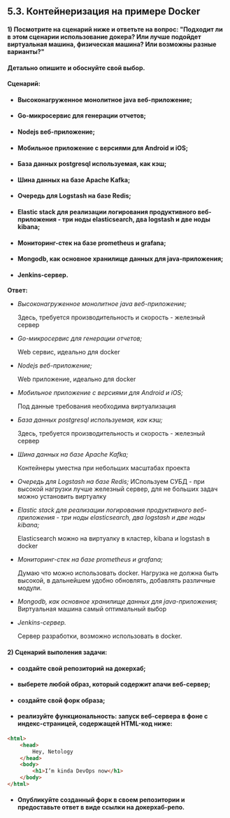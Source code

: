 ## 5.3. Контейнеризация на примере Docker

#### 1) Посмотрите на сценарий ниже и ответьте на вопрос: "Подходит ли в этом сценарии использование докера? Или лучше подойдет виртуальная машина, физическая машина? Или возможны разные варианты?"

#### Детально опишите и обоснуйте свой выбор.

#### Сценарий:

+ #### Высоконагруженное монолитное java веб-приложение;
+ #### Go-микросервис для генерации отчетов;
+ #### Nodejs веб-приложение;
+ #### Мобильное приложение c версиями для Android и iOS;
+ #### База данных postgresql используемая, как кэш;
+ #### Шина данных на базе Apache Kafka;
+ #### Очередь для Logstash на базе Redis;
+ #### Elastic stack для реализации логирования продуктивного веб-приложения - три ноды elasticsearch, два logstash и две ноды kibana;
+ #### Мониторинг-стек на базе prometheus и grafana;
+ #### Mongodb, как основное хранилище данных для java-приложения;
+ #### Jenkins-сервер.

**Ответ:**

* *Высоконагруженное монолитное java веб-приложение;*
  
    Здесь, требуется производительность и скорость - железный сервер


* *Go-микросервис для генерации отчетов;*

  Web сервис, идеально для docker


* *Nodejs веб-приложение;*

    Web приложение, идеально для docker


* *Мобильное приложение c версиями для Android и iOS;*

  Под данные требования необходима виртуализация

  
* *База данных postgresql используемая, как кэш;*

  Здесь, требуется производительность и скорость - железный сервер

  
* *Шина данных на базе Apache Kafka;*

    Контейнеры уместна при небольших масштабах проекта
  

* *Очередь для Logstash на базе Redis;*
  ИСпользуем СУБД - при высокой нагрузки лучше железный сервер, для не больших задач можно установить виртуалку


* *Elastic stack для реализации логирования продуктивного веб-приложения - три ноды elasticsearch, два logstash и две ноды kibana;*

  Elasticsearсh можно на виртуалку в кластер, kibana и logstash в docker


* *Мониторинг-стек на базе prometheus и grafana;*

    Думаю что можно использовать docker. Нагрузка не должна быть высокой, в дальнейшем удобно обновлять, добавлять различные модули.
 
 
* *Mongodb, как основное хранилище данных для java-приложения;*
  Виртуальная машина самый оптимальный выбор


* *Jenkins-сервер.*

  Сервер разработки, возможно использовать в docker.

#### 2) Сценарий выполения задачи:

+ #### создайте свой репозиторий на докерхаб;
+ #### выберете любой образ, который содержит апачи веб-сервер;
+ #### создайте свой форк образа;
+ #### реализуйте функциональность: запуск веб-сервера в фоне с индекс-страницей, содержащей HTML-код ниже:
```html
<html>
    <head>
        Hey, Netology
    </head>
    <body>
        <h1>I’m kinda DevOps now</h1>
    </body>
</html>
```
+ #### Опубликуйте созданный форк в своем репозитории и предоставьте ответ в виде ссылки на докерхаб-репо.